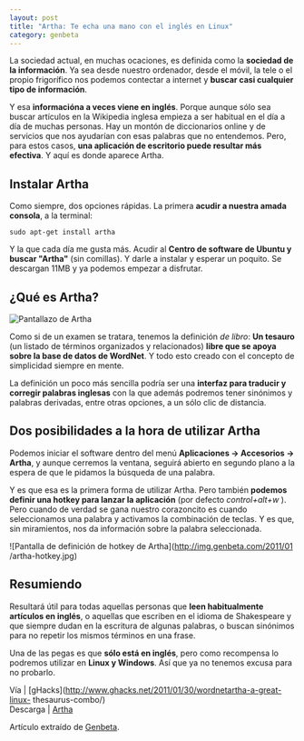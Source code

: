 ```yaml
---
layout: post
title: "Artha: Te echa una mano con el inglés en Linux"
category: genbeta
---
```




La sociedad actual, en muchas ocaciones, es definida como la **sociedad de la
información**. Ya sea desde nuestro ordenador, desde el móvil, la tele o el
propio frigorífico nos podemos contectar a internet y **buscar casi cualquier
tipo de información**.

Y esa **informacióna a veces viene en inglés**. Porque aunque sólo sea buscar
artículos en la Wikipedia inglesa empieza a ser habitual en el día a día de
muchas personas. Hay un montón de diccionarios online y de servicios que nos
ayudarían con esas palabras que no entendemos. Pero, para estos casos, **una
aplicación de escritorio puede resultar más efectiva**. Y aquí es donde
aparece Artha.  
  

## Instalar Artha

  
Como siempre, dos opciones rápidas. La primera **acudir a nuestra amada
consola**, a la terminal:

    
    
    sudo apt-get install artha

Y la que cada día me gusta más. Acudir al **Centro de software de Ubuntu y
buscar "Artha"** (sin comillas). Y darle a instalar y esperar un poquito. Se
descargan 11MB y ya podemos empezar a disfrutar.

## ¿Qué es Artha?

![Pantallazo de Artha](http://img.genbeta.com/2011/01/artha.jpg)

Como si de un examen se tratara, tenemos la definición _de libro_: **Un
tesauro** (un listado de términos organizados y relacionados) **libre que se
apoya sobre la base de datos de WordNet**. Y todo esto creado con el concepto
de simplicidad siempre en mente.

La definición un poco más sencilla podría ser una **interfaz para traducir y
corregir palabras inglesas** con la que además podremos tener sinónimos y
palabras derivadas, entre otras opciones, a un sólo clic de distancia.

## Dos posibilidades a la hora de utilizar Artha

  
Podemos iniciar el software dentro del menú **Aplicaciones -> Accesorios ->
Artha**, y aunque cerremos la ventana, seguirá abierto en segundo plano a la
espera de que le pidamos la búsqueda de una palabra.

Y es que esa es la primera forma de utilizar Artha. Pero también **podemos
definir una hotkey para lanzar la aplicación** (por defecto _control+alt+w_ ).
Pero cuando de verdad se gana nuestro corazoncito es cuando seleccionamos una
palabra y activamos la combinación de teclas. Y es que, sin miramientos, nos
da información sobre la palabra seleccionada.

![Pantalla de definición de hotkey de Artha](http://img.genbeta.com/2011/01
/artha-hotkey.jpg)

## Resumiendo

  
Resultará útil para todas aquellas personas que **leen habitualmente artículos
en inglés**, o aquellas que escriben en el idioma de Shakespeare y que siempre
dudan en la escritura de algunas palabras, o buscan sinónimos para no repetir
los mismos términos en una frase.

Una de las pegas es que **sólo está en inglés**, pero como recompensa lo
podremos utilizar en **Linux y Windows**. Así que ya no tenemos excusa para no
probarlo.

Vía | [gHacks](http://www.ghacks.net/2011/01/30/wordnetartha-a-great-linux-
thesaurus-combo/)  
Descarga | [Artha](http://artha.sourceforge.net/wiki/index.php/Download)

Artículo extraído de [Genbeta](http://www.genbeta.com).